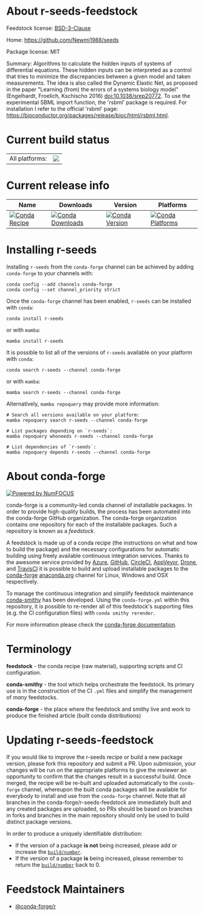 About r-seeds-feedstock
=======================

Feedstock license: [BSD-3-Clause](https://github.com/conda-forge/r-seeds-feedstock/blob/main/LICENSE.txt)

Home: https://github.com/Newmi1988/seeds

Package license: MIT

Summary: Algorithms to calculate the hidden inputs of systems of differential equations. These hidden inputs can be interpreted as a control that tries to minimize the discrepancies between a given model and taken measurements. The idea is also called the Dynamic Elastic Net, as proposed in the paper "Learning (from) the errors of a systems biology model" (Engelhardt, Froelich, Kschischo 2016) <doi:10.1038/srep20772>. To use the experimental SBML import function, the 'rsbml' package is required. For installation I refer to the official 'rsbml' page: <https://bioconductor.org/packages/release/bioc/html/rsbml.html>.

Current build status
====================


<table><tr><td>All platforms:</td>
    <td>
      <a href="https://dev.azure.com/conda-forge/feedstock-builds/_build/latest?definitionId=11090&branchName=main">
        <img src="https://dev.azure.com/conda-forge/feedstock-builds/_apis/build/status/r-seeds-feedstock?branchName=main">
      </a>
    </td>
  </tr>
</table>

Current release info
====================

| Name | Downloads | Version | Platforms |
| --- | --- | --- | --- |
| [![Conda Recipe](https://img.shields.io/badge/recipe-r--seeds-green.svg)](https://anaconda.org/conda-forge/r-seeds) | [![Conda Downloads](https://img.shields.io/conda/dn/conda-forge/r-seeds.svg)](https://anaconda.org/conda-forge/r-seeds) | [![Conda Version](https://img.shields.io/conda/vn/conda-forge/r-seeds.svg)](https://anaconda.org/conda-forge/r-seeds) | [![Conda Platforms](https://img.shields.io/conda/pn/conda-forge/r-seeds.svg)](https://anaconda.org/conda-forge/r-seeds) |

Installing r-seeds
==================

Installing `r-seeds` from the `conda-forge` channel can be achieved by adding `conda-forge` to your channels with:

```
conda config --add channels conda-forge
conda config --set channel_priority strict
```

Once the `conda-forge` channel has been enabled, `r-seeds` can be installed with `conda`:

```
conda install r-seeds
```

or with `mamba`:

```
mamba install r-seeds
```

It is possible to list all of the versions of `r-seeds` available on your platform with `conda`:

```
conda search r-seeds --channel conda-forge
```

or with `mamba`:

```
mamba search r-seeds --channel conda-forge
```

Alternatively, `mamba repoquery` may provide more information:

```
# Search all versions available on your platform:
mamba repoquery search r-seeds --channel conda-forge

# List packages depending on `r-seeds`:
mamba repoquery whoneeds r-seeds --channel conda-forge

# List dependencies of `r-seeds`:
mamba repoquery depends r-seeds --channel conda-forge
```


About conda-forge
=================

[![Powered by
NumFOCUS](https://img.shields.io/badge/powered%20by-NumFOCUS-orange.svg?style=flat&colorA=E1523D&colorB=007D8A)](https://numfocus.org)

conda-forge is a community-led conda channel of installable packages.
In order to provide high-quality builds, the process has been automated into the
conda-forge GitHub organization. The conda-forge organization contains one repository
for each of the installable packages. Such a repository is known as a *feedstock*.

A feedstock is made up of a conda recipe (the instructions on what and how to build
the package) and the necessary configurations for automatic building using freely
available continuous integration services. Thanks to the awesome service provided by
[Azure](https://azure.microsoft.com/en-us/services/devops/), [GitHub](https://github.com/),
[CircleCI](https://circleci.com/), [AppVeyor](https://www.appveyor.com/),
[Drone](https://cloud.drone.io/welcome), and [TravisCI](https://travis-ci.com/)
it is possible to build and upload installable packages to the
[conda-forge](https://anaconda.org/conda-forge) [anaconda.org](https://anaconda.org/)
channel for Linux, Windows and OSX respectively.

To manage the continuous integration and simplify feedstock maintenance
[conda-smithy](https://github.com/conda-forge/conda-smithy) has been developed.
Using the ``conda-forge.yml`` within this repository, it is possible to re-render all of
this feedstock's supporting files (e.g. the CI configuration files) with ``conda smithy rerender``.

For more information please check the [conda-forge documentation](https://conda-forge.org/docs/).

Terminology
===========

**feedstock** - the conda recipe (raw material), supporting scripts and CI configuration.

**conda-smithy** - the tool which helps orchestrate the feedstock.
                   Its primary use is in the construction of the CI ``.yml`` files
                   and simplify the management of *many* feedstocks.

**conda-forge** - the place where the feedstock and smithy live and work to
                  produce the finished article (built conda distributions)


Updating r-seeds-feedstock
==========================

If you would like to improve the r-seeds recipe or build a new
package version, please fork this repository and submit a PR. Upon submission,
your changes will be run on the appropriate platforms to give the reviewer an
opportunity to confirm that the changes result in a successful build. Once
merged, the recipe will be re-built and uploaded automatically to the
`conda-forge` channel, whereupon the built conda packages will be available for
everybody to install and use from the `conda-forge` channel.
Note that all branches in the conda-forge/r-seeds-feedstock are
immediately built and any created packages are uploaded, so PRs should be based
on branches in forks and branches in the main repository should only be used to
build distinct package versions.

In order to produce a uniquely identifiable distribution:
 * If the version of a package **is not** being increased, please add or increase
   the [``build/number``](https://docs.conda.io/projects/conda-build/en/latest/resources/define-metadata.html#build-number-and-string).
 * If the version of a package **is** being increased, please remember to return
   the [``build/number``](https://docs.conda.io/projects/conda-build/en/latest/resources/define-metadata.html#build-number-and-string)
   back to 0.

Feedstock Maintainers
=====================

* [@conda-forge/r](https://github.com/conda-forge/r/)

